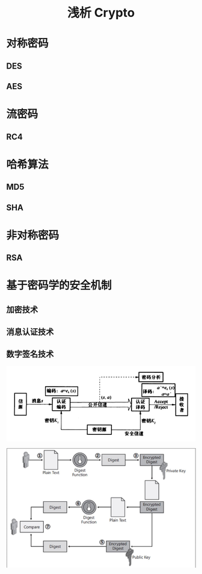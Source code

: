 <p align="center">
	<strong><font size="6">浅析 Crypto</font></strong>
</p>

# 对称密码

## DES

## AES

# 流密码

## RC4

# 哈希算法

## MD5

## SHA

# 非对称密码

## RSA

# 基于密码学的安全机制

## 加密技术

## 消息认证技术

## 数字签名技术

![](image/扫描全能王%202022-07-02%2021.14.jpg)



![](image/Pasted%20image%2020220701151403.png)